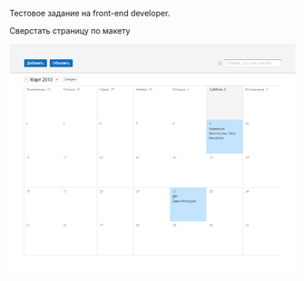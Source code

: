 Тестовое задание на front-end developer.

Сверстать страницу по макету

![alt text](img/calendar.png)
